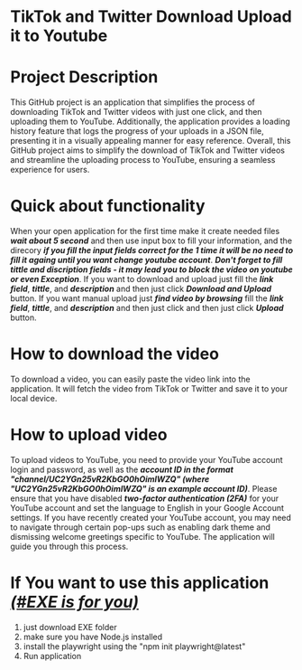 # TikTok and Twitter Download Upload it to Youtube
# Project Description
This GitHub project is an application that simplifies the process of downloading TikTok and Twitter videos with just one click, and then uploading them to YouTube.
Additionally, the application provides a loading history feature that logs the progress of your uploads in a JSON file, presenting it in a visually appealing manner for easy reference.
Overall, this GitHub project aims to simplify the download of TikTok and Twitter videos and streamline the uploading process to YouTube, ensuring a seamless experience for users.
# Quick about functionality
When your open application for the first time make it create needed files ***wait about 5 second*** and then use input box to fill your information, and the direcory ***if you fill the input fields correct for the 1 time it will be no need to fill it againg until you want change youtube account***.
***Don't forget to fill tittle and discription fields - it may lead you to block the video on youtube or even Exception***.
If you want to download and upload just fill the ***link field***, ***tittle***, and ***description*** and then just click ***Download and Upload*** button. 
If you want manual upload just ***find video by browsing*** fill the ***link field***, ***tittle***, and ***description*** and then just click and then just click ***Upload*** button.
# How to download the video
To download a video, you can easily paste the video link into the application. It will fetch the video from TikTok or Twitter and save it to your local device.
# How to upload video
To upload videos to YouTube, you need to provide your YouTube account login and password, as well as the ***account ID in the format "channel/UC2YGn25vR2KbGO0hOimIWZQ" (where "UC2YGn25vR2KbGO0hOimIWZQ" is an example account ID)***. Please ensure that you have disabled ***two-factor authentication (2FA)*** for your YouTube account and set the language to English in your Google Account settings.
If you have recently created your YouTube account, you may need to navigate through certain pop-ups such as enabling dark theme and dismissing welcome greetings specific to YouTube. The application will guide you through this process.

# If You want to use this application ***[(#EXE is for you)](https://disk.yandex.ru/d/xCUo1tVHvAIDPw)***
1. just download EXE folder
2. make sure you have Node.js installed
3. install the playwright using the "npm init playwright@latest"
4. Run application
